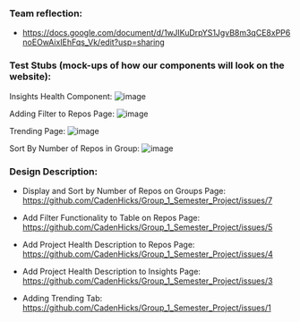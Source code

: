 ### Team reflection:
* https://docs.google.com/document/d/1wJIKuDrpYS1JgvB8m3qCE8xPP6noEOwAixIEhFqs_Vk/edit?usp=sharing

### Test Stubs (mock-ups of how our components will look on the website):

Insights Health Component:
![image](https://user-images.githubusercontent.com/44609877/202551005-2a8f146d-4d56-4f85-ba4e-b10951a30b76.png)

Adding Filter to Repos Page:
![image](https://user-images.githubusercontent.com/44609877/202551175-64b4d186-ce4e-4b39-a299-781954a32b76.png)

Trending Page:
![image](https://user-images.githubusercontent.com/44609877/202551203-39f9c2d1-a091-42f6-80aa-823282024c51.png)

Sort By Number of Repos in Group:
![image](https://user-images.githubusercontent.com/44609877/202551226-2ecdc604-8391-4be3-8362-25ebe3a00356.png)

### Design Description:
* Display and Sort by Number of Repos on Groups Page: https://github.com/CadenHicks/Group_1_Semester_Project/issues/7

* Add Filter Functionality to Table on Repos Page: https://github.com/CadenHicks/Group_1_Semester_Project/issues/5

* Add Project Health Description to Repos Page: https://github.com/CadenHicks/Group_1_Semester_Project/issues/4

* Add Project Health Description to Insights Page: https://github.com/CadenHicks/Group_1_Semester_Project/issues/3

* Adding Trending Tab: https://github.com/CadenHicks/Group_1_Semester_Project/issues/1
